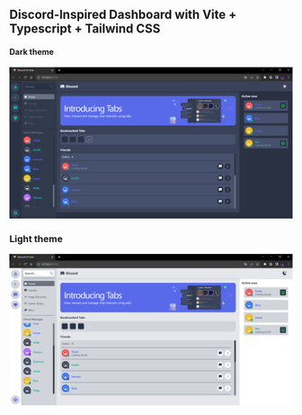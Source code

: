 ## Discord-Inspired Dashboard with Vite + Typescript + Tailwind CSS

#### Dark theme

![Dark mode](./dark-theme.png)

### Light theme

![Light mode](./light-theme.png)
